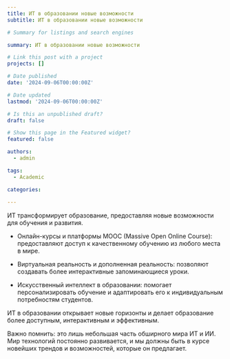 ```yaml
---
title: ИТ в образовании новые возможности
subtitle: ИТ в образовании новые возможности

# Summary for listings and search engines

summary: ИТ в образовании новые возможности

# Link this post with a project
projects: []

# Date published
date: '2024-09-06T00:00:00Z'

# Date updated
lastmod: '2024-09-06T00:00:00Z'

# Is this an unpublished draft?
draft: false

# Show this page in the Featured widget?
featured: false

authors:
  - admin

tags:
  - Academic

categories:
  
---
```



ИТ трансформирует образование, предоставляя новые возможности для обучения и
развития.

* Онлайн-курсы и платформы MOOC (Massive Open Online Course): предоставляют доступ к качественному обучению из любого места в мире.

* Виртуальная реальность и дополненная реальность: позволяют создавать более интерактивные запоминающиеся уроки.

* Искусственный интеллект в образовании: помогает персонализировать обучение и адаптировать его к индивидуальным потребностям студентов.

ИТ в образовании открывает новые горизонты и делает образование более доступным,
интерактивным и эффективным.

Важно помнить: это лишь небольшая часть обширного мира ИТ и ИИ. Мир технологий
постоянно развивается, и мы должны быть в курсе новейших трендов и возможностей,
которые он предлагает.

